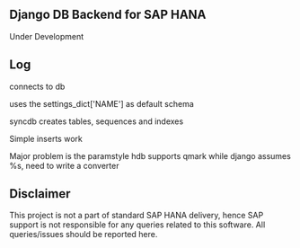 Django DB Backend for SAP HANA
----------------------------
Under Development

Log
------
connects to db

uses the settings_dict['NAME'] as default schema

syncdb creates tables, sequences and indexes

Simple inserts work

Major problem is the paramstyle hdb supports qmark while django assumes %s, need to write a converter

Disclaimer
--------------
This project is not a part of standard SAP HANA delivery, hence SAP support is not responsible for any queries related to
this software. All queries/issues should be reported here.

